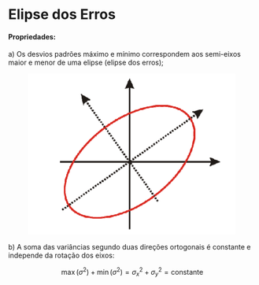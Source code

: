 # Elipse dos Erros

#### Propriedades:

a) Os desvios padrões máximo e mínimo correspondem aos semi-eixos maior e menor de uma elipse (elipse dos erros);



<figure><img src="../.gitbook/assets/image (1) (1) (1) (1) (1) (1) (1) (1) (1).png" alt=""><figcaption></figcaption></figure>





b) A soma das variâncias segundo duas direções ortogonais é constante e independe da rotação dos eixos:

$$
\max(\sigma^2) + \min(\sigma^2) = \sigma_x^2 + \sigma_y^2 = \text{constante}
$$
